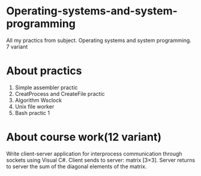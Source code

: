 # Operating-systems-and-system-programming
All my practics from subject. Operating systems and system programming. 7 variant
# About practics
1. Simple assembler practic<br>
2. CreatProcess and CreateFile practic<br>
3. Algorithm Wsclock<br>
4. Unix file worker<br>
5. Bash practic 1<br>
# About course work(12 variant)
Write client-server application for interprocess communication through sockets using Visual C#.
Client sends to server: matrix [3×3]. Server returns to server the sum of the diagonal elements of the matrix.
